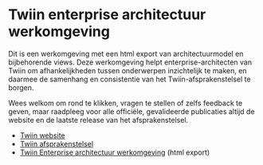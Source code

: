 # Twiin enterprise architectuur werkomgeving
Dit is een werkomgeving met een html export van architectuurmodel en bijbehorende views. Deze werkomgeving helpt enterprise-architecten van Twiin om afhankelijkheden tussen onderwerpen inzichtelijk te maken, en daarmee de samenhang en consistentie van het Twiin-afsprakenstelsel te borgen.

Wees welkom om rond te klikken, vragen te stellen of zelfs feedback te geven, maar raadpleeg voor alle officiële, gevalideerde publicaties altijd de website en de laatste release van het afsprakenstelsel.


- [Twiin website](https://www.twiin.nl/)
- [Twiin afsprakenstelsel](https://www.twiin.nl/afsprakenstelsel/twiin-afsprakenstelsel)
- [Twiin Enterprise architectuur werkomgeving](https://twiin-nl.github.io/ea-werkomgeving/?view=id-9886cbc4dd6046be9bccd9ed287cbc57) (html export)
